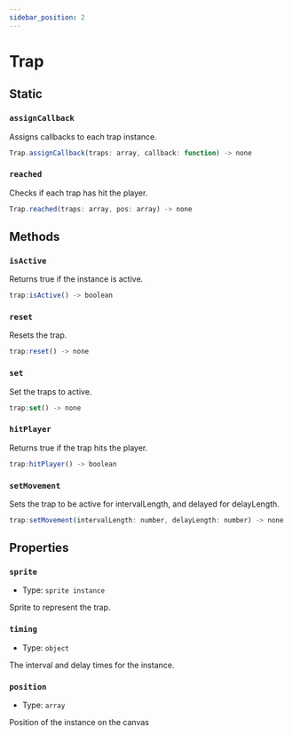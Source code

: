 ```yaml
---
sidebar_position: 2
---
```


# Trap

## Static

### `assignCallback`

Assigns callbacks to each trap instance.

```js
Trap.assignCallback(traps: array, callback: function) -> none
```

### `reached`

Checks if each trap has hit the player.

```js
Trap.reached(traps: array, pos: array) -> none
```

## Methods

### `isActive`

Returns true if the instance is active.

```js
trap:isActive() -> boolean
```

### `reset`

Resets the trap.

```js
trap:reset() -> none
```

### `set`

Set the traps to active.

```js
trap:set() -> none
```

### `hitPlayer`

Returns true if the trap hits the player.

```js
trap:hitPlayer() -> boolean
```

### `setMovement`

Sets the trap to be active for intervalLength, and delayed for delayLength.

```js
trap:setMovement(intervalLength: number, delayLength: number) -> none
```

## Properties

### `sprite`
* Type: `sprite instance`

Sprite to represent the trap.

### `timing`
* Type: `object`

The interval and delay times for the instance.

### `position`
* Type: `array`

Position of the instance on the canvas


